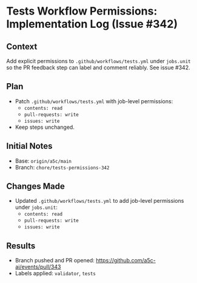 # Tests Workflow Permissions: Implementation Log (Issue #342)

## Context

Add explicit permissions to `.github/workflows/tests.yml` under `jobs.unit` so the PR feedback step can label and comment reliably. See issue #342.

## Plan

- Patch `.github/workflows/tests.yml` with job-level permissions:
  - `contents: read`
  - `pull-requests: write`
  - `issues: write`
- Keep steps unchanged.

## Initial Notes

- Base: `origin/a5c/main`
- Branch: `chore/tests-permissions-342`

## Changes Made

- Updated `.github/workflows/tests.yml` to add job-level permissions under `jobs.unit`:
  - `contents: read`
  - `pull-requests: write`
  - `issues: write`

## Results

- Branch pushed and PR opened: https://github.com/a5c-ai/events/pull/343
- Labels applied: `validator`, `tests`
